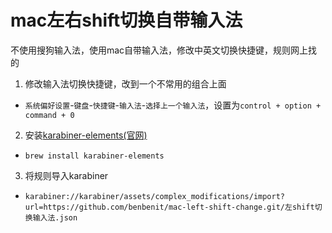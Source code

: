 # mac左右shift切换自带输入法
不使用搜狗输入法，使用mac自带输入法，修改中英文切换快捷键，规则网上找的

1. 修改输入法切换快捷键，改到一个不常用的组合上面
- ``系统偏好设置``-``键盘``-``快捷键``-``输入法``-``选择上一个输入法``，设置为``control + option + command + 0``

2. 安装[karabiner-elements(官网)](https://karabiner-elements.pqrs.org)
- ``brew install karabiner-elements``

3. 将规则导入karabiner
- ``karabiner://karabiner/assets/complex_modifications/import?url=https://github.com/benbenit/mac-left-shift-change.git/左shift切换输入法.json``
